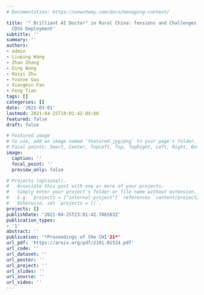 ```yaml
---
# Documentation: https://wowchemy.com/docs/managing-content/

title: '" Brilliant AI Doctor" in Rural China: Tensions and Challenges in AI-Powered
  CDSS Deployment'
subtitle: ''
summary: ''
authors:
- admin
- Liuping Wang
- Zhan Zhang
- Ding Wang
- Haiyi Zhu
- Yvonne Gao
- Xiangmin Fan
- Feng Tian
tags: []
categories: []
date: '2021-03-01'
lastmod: 2021-04-25T19:01:42-04:00
featured: false
draft: false

# Featured image
# To use, add an image named `featured.jpg/png` to your page's folder.
# Focal points: Smart, Center, TopLeft, Top, TopRight, Left, Right, BottomLeft, Bottom, BottomRight.
image:
  caption: ''
  focal_point: ''
  preview_only: false

# Projects (optional).
#   Associate this post with one or more of your projects.
#   Simply enter your project's folder or file name without extension.
#   E.g. `projects = ["internal-project"]` references `content/project/deep-learning/index.md`.
#   Otherwise, set `projects = []`.
projects: []
publishDate: '2021-04-25T23:01:42.706563Z'
publication_types:
- '1'
abstract: ''
publication: '*Proceedings of the CHI'21*'
url_pdf: 'https://arxiv.org/pdf/2101.01524.pdf'
url_code: ''
url_dataset: ''
url_poster: ''
url_project: ''
url_slides: ''
url_source: ''
url_video: ''
---
```

